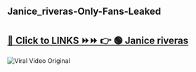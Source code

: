 
 ## Janice_riveras-Only-Fans-Leaked

# <h2><a href="https://clipsfans.com/Janice_riveras&ref=git">🔗 Click to LINKS ⏩⏩ 👉 🟢 Janice riveras </a></h2>

<a href="https://clipsfans.com/Janice_riveras&ref=git" rel="nofollow" data-target="animated-image.originalLink"><img src="https://i.ibb.co.com/xMMVF88/686577567.gif" alt="Viral Video Original" style="max-width: 100%; display: inline-block;" data-target="animated-image.originalImage"></a>
